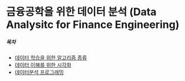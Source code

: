 # 금융공학을 위한 데이터 분석 (Data Analysitc for Finance Engineering)  

##### 목차
- [데이터 학습을 위한 알고리즘 종류](./md/Algorithms.md)  
- [데이터 이해를 위한 시각화](./md/VisionForData.md)  
- [데이터분석 프로그래밍](./md/programming.md)    
